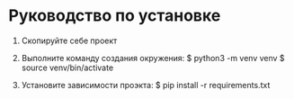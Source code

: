 # Руководство по установке

1. Скопируйте себе проект

2. Выполните команду создания окружения:
    $ python3 -m venv venv
    $ source venv/bin/activate

3. Установите зависимости проэкта:
    $ pip install -r requirements.txt